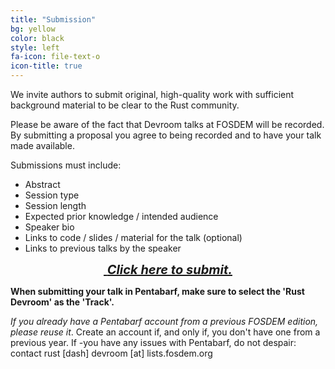 ```yaml
---
title: "Submission"
bg: yellow
color: black
style: left
fa-icon: file-text-o
icon-title: true
---
```


We invite authors to submit original, high-quality work with
sufficient background material to be clear to the Rust community.

Please be aware of the fact that Devroom talks at FOSDEM will be recorded. By submitting
a proposal you agree to being recorded and to have your talk made available.

Submissions must include:

- Abstract
- Session type
- Session length
- Expected prior knowledge / intended audience
- Speaker bio
- Links to code / slides / material for the talk (optional)
- Links to previous talks by the speaker

<div style="text-align:center;">
  <p>
    <span style="font-size:20px;">
      <a href="https://penta.fosdem.org/submission/FOSDEM18">
        <i class="fa fa-sign-in">&nbsp;<strong>Click here to submit.</strong></i>
      </a>
    </span>
  </p>
</div>

<strong>When submitting your talk in Pentabarf, make sure to select the 'Rust Devroom' as the 'Track'.</strong>

<em>If you already have a Pentabarf account from a previous FOSDEM edition, please reuse it</em>.
Create an account if, and only if, you don't have one from a previous year. If
-you have any issues with Pentabarf, do not despair: contact rust [dash] devroom [at] lists.fosdem.org
